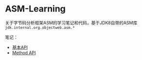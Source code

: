 # ASM-Learning
关于字节码分析框架ASM的学习笔记和代码，基于JDK8自带的ASM库 `jdk.internal.org.objectweb.asm.*`

笔记：
- [基本API](note/基本API.md)
- [Method API](note/Method%20API.md)
